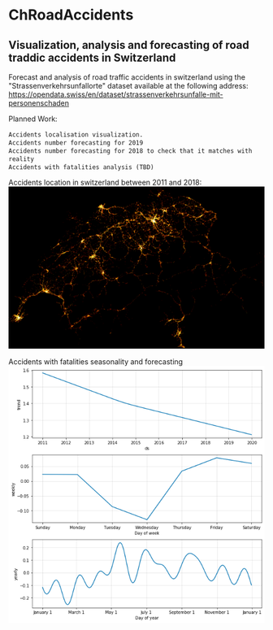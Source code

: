 # ChRoadAccidents
## Visualization, analysis and forecasting of road traddic accidents in Switzerland

Forecast and analysis of road traffic accidents in switzerland using the "Strassenverkehrsunfallorte" dataset available at the following address: https://opendata.swiss/en/dataset/strassenverkehrsunfalle-mit-personenschaden

Planned Work:

    Accidents localisation visualization.
    Accidents number forecasting for 2019
    Accidents number forecasting for 2018 to check that it matches with reality
    Accidents with fatalities analysis (TBD)
    
Accidents location in switzerland between 2011 and 2018:
![Accidents location 2011 - 2018](accidents_location_1024.png)

Accidents with fatalities seasonality and forecasting
![Fatal accidents seasonaity](fatalities_forecast.png)
